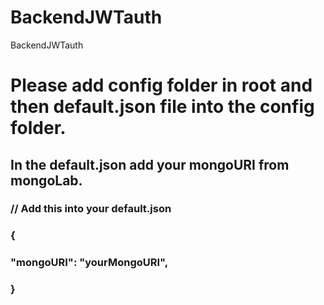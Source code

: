 # BackendJWTauth

BackendJWTauth

# Please add config folder in root and then default.json file into the config folder.

## In the default.json add your mongoURI from mongoLab.

### // Add this into your default.json

### {

### "mongoURI": "yourMongoURI",

### }
